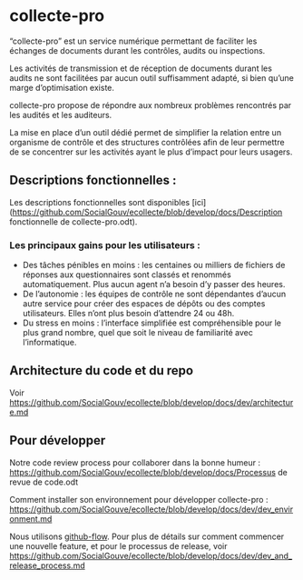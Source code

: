 # collecte-pro

“collecte-pro” est un service numérique permettant de faciliter les échanges de documents
durant les contrôles, audits ou inspections.

Les activités de transmission et de réception de documents durant les audits ne sont
facilitées par aucun outil suffisamment adapté, si bien qu’une marge d’optimisation
existe.

collecte-pro propose de répondre aux nombreux problèmes rencontrés par les audités et les
auditeurs.

La mise en place d’un outil dédié permet de simplifier la relation entre un organisme de
contrôle et des structures contrôlées afin de leur permettre de se concentrer sur les
activités ayant le plus d’impact pour leurs usagers.

## Descriptions fonctionnelles :

Les descriptions fonctionnelles sont disponibles [ici](https://github.com/SocialGouv/ecollecte/blob/develop/docs/Description fonctionnelle de collecte-pro.odt).

### Les principaux gains pour les utilisateurs :

- Des tâches pénibles en moins : les centaines ou milliers de fichiers de réponses aux
    questionnaires sont classés et renommés automatiquement. Plus aucun agent n’a besoin
    d’y passer des heures.
- De l’autonomie : les équipes de contrôle ne sont dépendantes d’aucun autre service
    pour créer des espaces de dépôts ou des comptes utilisateurs. Elles n’ont plus
    besoin d’attendre 24 ou 48h.
- Du stress en moins : l’interface simplifiée est compréhensible pour le plus grand
    nombre, quel que soit le niveau de familiarité avec l’informatique.

## Architecture du code et du repo

Voir https://github.com/SocialGouv/ecollecte/blob/develop/docs/dev/architecture.md


## Pour développer

Notre code review process pour collaborer dans la bonne humeur :
https://github.com/SocialGouv/ecollecte/blob/develop/docs/Processus de revue de code.odt

Comment installer son environnement pour développer collecte-pro :
https://github.com/SocialGouve/ecollecte/blob/develop/docs/dev/dev_environment.md

Nous utilisons [github-flow](https://guides.github.com/introduction/flow/).
Pour plus de détails sur comment commencer une nouvelle feature, et pour le processus de
release, voir
https://github.com/SocialGouve/ecollecte/blob/develop/docs/dev/dev_and_release_process.md
